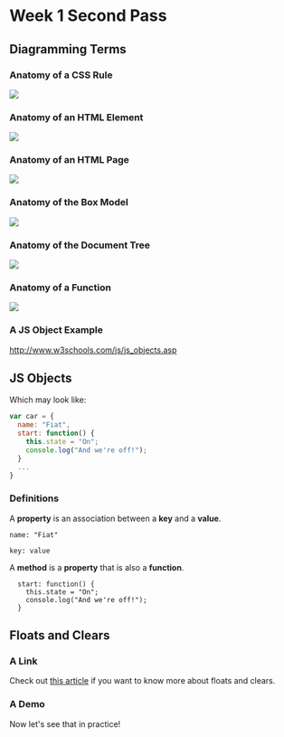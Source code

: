 # Week 1 Second Pass

## Diagramming Terms

### Anatomy of a CSS Rule

![](http://dabrook.org/assets/images/uploads/Basic-Anatomy-of-a-CSS-Rule1.png)

### Anatomy of an HTML Element

![](http://dabrook.org/assets/images/uploads/Basic-Anatomy-of-XHTML-Elements.png)

### Anatomy of an HTML Page

![](http://dabrook.org/assets/images/uploads/Basic-Anatomy-of-an-XMTL-Page.png)

### Anatomy of the Box Model

![](http://dabrook.org/assets/images/uploads/Box-Model.png)

### Anatomy of the Document Tree

![](http://dabrook.org/assets/images/uploads/Simple-Document-Tree.png)

### Anatomy of a Function

![](http://2.bp.blogspot.com/-ufCRU4O4_4A/U98qa26fPkI/AAAAAAAAUTM/fd1UOLBnW44/s1600/Screen+Shot+2014-08-03+at+11.38.19+PM.png)

### A JS Object Example

http://www.w3schools.com/js/js_objects.asp

## JS Objects

Which may look like:

```javascript
var car = {
  name: "Fiat",
  start: function() {
    this.state = "On";
    console.log("And we're off!");
  }
  ...
}
```

### Definitions

A **property** is an association between a **key** and a **value**.

`name: "Fiat"`

`key: value`

A **method** is a **property** that is also a **function**.

```
  start: function() {
    this.state = "On";
    console.log("And we're off!");
  }
```

## Floats and Clears

### A Link

Check out [this article](https://css-tricks.com/all-about-floats/) if you want to know more about floats and clears.

### A Demo

Now let's see that in practice!
